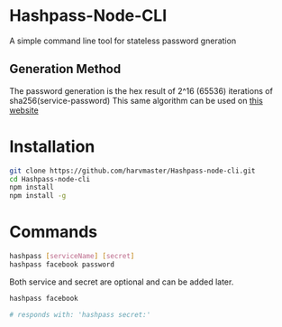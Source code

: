 # Hashpass-Node-CLI
A simple command line tool for stateless password gneration
## Generation Method
The password generation is the hex result of 2^16 (65536) iterations of sha256(service-password)
This same algorithm can be used on [this website](https://sdb.hzuccon.com)

# Installation
```bash
git clone https://github.com/harvmaster/Hashpass-node-cli.git
cd Hashpass-node-cli
npm install
npm install -g
```

# Commands
```bash
hashpass [serviceName] [secret]
hashpass facebook password
```
Both service and secret are optional and can be added later.
```bash
hashpass facebook

# responds with: 'hashpass secret:'  
```


